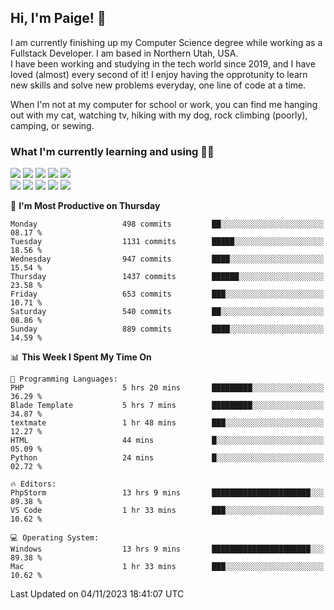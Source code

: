 ## Hi, I'm Paige! :vulcan_salute:

I am currently finishing up my Computer Science degree while working as a Fullstack Developer. I am based in Northern Utah, USA. \
I have been working and studying in the tech world since 2019, and I have loved (almost) every second of it! I enjoy having the opprotunity to learn new skills and solve new problems everyday, one line of code at a time.  

When I'm not at my computer for school or work, you can find me hanging out with my cat, watching tv, hiking with my dog, rock climbing (poorly), camping, or sewing.  

### What I'm currently learning and using :woman_technologist:
![](https://img.shields.io/badge/Laravel-FF2D20?style=for-the-badge&logo=laravel&logoColor=white) 
![](https://img.shields.io/badge/PHP-777BB4?style=for-the-badge&logo=php&logoColor=white)
![](https://img.shields.io/badge/Vue.js-35495E?style=for-the-badge&logo=vuedotjs&logoColor=4FC08D) 
![](https://img.shields.io/badge/MySQL-005C84?style=for-the-badge&logo=mysql&logoColor=white) 
![](https://img.shields.io/badge/Tailwind_CSS-38B2AC?style=for-the-badge&logo=tailwind-css&logoColor=white) \
![](https://img.shields.io/badge/Python-FFD43B?style=for-the-badge&logo=python&logoColor=blue)
![](https://img.shields.io/badge/Django-092E20?style=for-the-badge&logo=django&logoColor=green)
![](https://img.shields.io/badge/Kotlin-0095D5?&style=for-the-badge&logo=kotlin&logoColor=white)
![](https://img.shields.io/badge/Java-ED8B00?style=for-the-badge&logo=java&logoColor=white)
![](https://img.shields.io/badge/Haskell-5D4F85?style=for-the-badge&logo=haskell&logoColor=white) 

<!--START_SECTION:waka-->
📅 **I'm Most Productive on Thursday** 

```text
Monday                   498 commits         ██░░░░░░░░░░░░░░░░░░░░░░░   08.17 % 
Tuesday                  1131 commits        █████░░░░░░░░░░░░░░░░░░░░   18.56 % 
Wednesday                947 commits         ████░░░░░░░░░░░░░░░░░░░░░   15.54 % 
Thursday                 1437 commits        ██████░░░░░░░░░░░░░░░░░░░   23.58 % 
Friday                   653 commits         ███░░░░░░░░░░░░░░░░░░░░░░   10.71 % 
Saturday                 540 commits         ██░░░░░░░░░░░░░░░░░░░░░░░   08.86 % 
Sunday                   889 commits         ████░░░░░░░░░░░░░░░░░░░░░   14.59 % 
```


📊 **This Week I Spent My Time On** 

```text
💬 Programming Languages: 
PHP                      5 hrs 20 mins       █████████░░░░░░░░░░░░░░░░   36.29 % 
Blade Template           5 hrs 7 mins        █████████░░░░░░░░░░░░░░░░   34.87 % 
textmate                 1 hr 48 mins        ███░░░░░░░░░░░░░░░░░░░░░░   12.27 % 
HTML                     44 mins             █░░░░░░░░░░░░░░░░░░░░░░░░   05.09 % 
Python                   24 mins             █░░░░░░░░░░░░░░░░░░░░░░░░   02.72 % 

🔥 Editors: 
PhpStorm                 13 hrs 9 mins       ██████████████████████░░░   89.38 % 
VS Code                  1 hr 33 mins        ███░░░░░░░░░░░░░░░░░░░░░░   10.62 % 

💻 Operating System: 
Windows                  13 hrs 9 mins       ██████████████████████░░░   89.38 % 
Mac                      1 hr 33 mins        ███░░░░░░░░░░░░░░░░░░░░░░   10.62 % 
```


 Last Updated on 04/11/2023 18:41:07 UTC
<!--END_SECTION:waka-->
